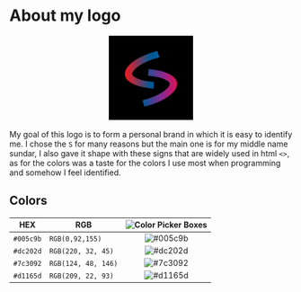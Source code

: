 # About my logo
<p align="center">
    <img src="./jpg/my-logo.jpg" alt="my-logo"
	title="A cute kitten" width="150" height="150" /> 
 </p>
 
My goal of this logo is to form a personal brand in which it is easy to identify me. I chose the `S` for many reasons but the main one is for my middle name sundar, I also gave it shape with these signs that are widely used in html `<>`, as for the colors was a taste for the colors I use most when programming and somehow I feel identified.
## Colors

| HEX | RGB |  ![Color Picker Boxes](https://draculatheme.com/static/img/color-boxes/eyedropper.png)|
| ---       | ---             |---
| `#005c9b` | `RGB(0,92,155)` |<div align="center">![#005c9b](https://via.placeholder.com/15/005c9b/000000?text=+) </div>|
| `#dc202d` | `RGB(220, 32, 45)`|<div align="center">![#dc202d](https://via.placeholder.com/15/dc202d/000000?text=+) </div>|
| `#7c3092` | `RGB(124, 48, 146)` |<div align="center">![#7c3092](https://via.placeholder.com/15/7c3092/000000?text=+) </div>|
| `#d1165d` | `RGB(209, 22, 93)` |<div align="center">![#d1165d](https://via.placeholder.com/15/d1165d/000000?text=+) </div>|